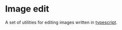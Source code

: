 # Image edit

A set of utilities for editing images written in [typescript](https://www.typescriptlang.org/).
